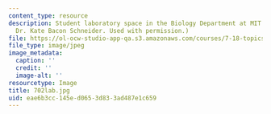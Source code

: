 ```yaml
---
content_type: resource
description: Student laboratory space in the Biology Department at MIT. (Photo by
  Dr. Kate Bacon Schneider. Used with permission.)
file: https://ol-ocw-studio-app-qa.s3.amazonaws.com/courses/7-18-topics-in-experimental-biology-fall-2005/eae6b3cc145ed0653d833ad487e1c659_702lab.jpg
file_type: image/jpeg
image_metadata:
  caption: ''
  credit: ''
  image-alt: ''
resourcetype: Image
title: 702lab.jpg
uid: eae6b3cc-145e-d065-3d83-3ad487e1c659
---
```

